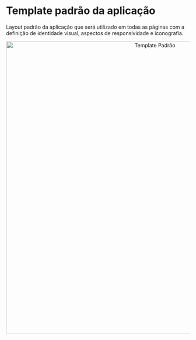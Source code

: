 # Template padrão da aplicação

Layout padrão da aplicação que será utilizado em todas as páginas com a definição de identidade visual, aspectos de responsividade e iconografia.

<p align="center">
  <img src="/docs/images/template-padrao.jpg" alt="Template Padrão" width="800"/>
</p>
